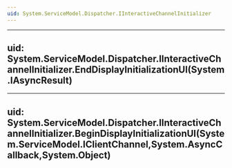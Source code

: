 ```yaml
---
uid: System.ServiceModel.Dispatcher.IInteractiveChannelInitializer
---
```


---
uid: System.ServiceModel.Dispatcher.IInteractiveChannelInitializer.EndDisplayInitializationUI(System.IAsyncResult)
---

---
uid: System.ServiceModel.Dispatcher.IInteractiveChannelInitializer.BeginDisplayInitializationUI(System.ServiceModel.IClientChannel,System.AsyncCallback,System.Object)
---

